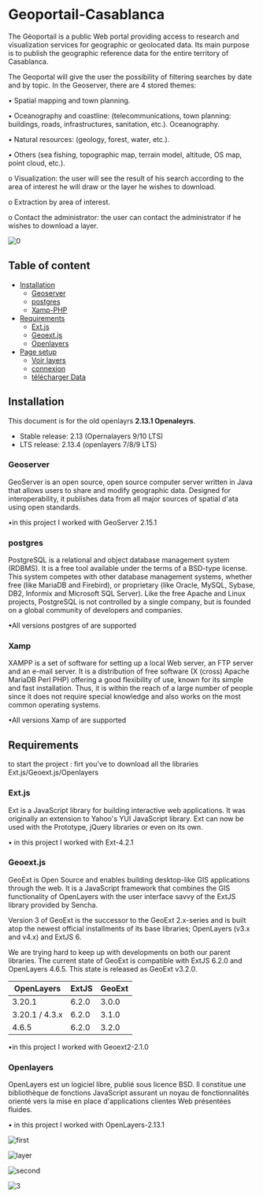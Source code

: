 # Geoportail-Casablanca
The Géoportail is a public Web portal providing access to research and visualization services for geographic or geolocated data. Its main purpose is to publish the geographic reference data for the entire territory of Casablanca.

The Geoportal will give the user the possibility of filtering searches by date and by topic.
In the Geoserver, there are 4 stored themes:

• Spatial mapping and town planning.

• Oceanography and coastline: (telecommunications, town planning: buildings, roads, infrastructures, sanitation, etc.). Oceanography.

• Natural resources: (geology, forest, water, etc.).

• Others (sea fishing, topographic map, terrain model, altitude, OS map, point cloud, etc.).

o Visualization: the user will see the result of his search according to the area of interest he will draw or the layer he wishes to download.

o Extraction by area of interest.

o Contact the administrator: the user can contact the administrator if he wishes to download a layer.

![0](https://user-images.githubusercontent.com/60801374/95662505-c6b83580-0b37-11eb-8b26-283306c6f7bd.png)

## Table of content

- [Installation](#installation)
    - [Geoserver](#Geoserver)
    - [postgres](#postgres)
    - [Xamp-PHP](#Xamp)
- [Requirements](#typo3-setup)
    - [Ext.js](#extension)
    - [Geoext.js](#database)
    - [Openlayers](#database)
- [Page setup](#page-setup)
    - [Voir layers](#upload-the-page-tree-file)
    - [connexion](#go-to-the-import-view)
    - [télécharger Data](#import-the-uploaded-page-tree-file)

## Installation

This document is for the old openlayrs  **2.13.1 Openaleyrs**.

- Stable release: 2.13 (Opernalayers 9/10 LTS)
- LTS release: 2.13.4 (openlayers 7/8/9 LTS)

### Geoserver

GeoServer is an open source, open source computer server written in Java that allows users to share and modify geographic data. Designed for interoperability, it publishes data from all major sources of spatial d'ata using open standards.

•in this project I worked with GeoServer 2.15.1
 
### postgres


PostgreSQL is a relational and object database management system (RDBMS). It is a free tool available under the terms of a BSD-type license.
This system competes with other database management systems, whether free (like MariaDB and Firebird), or proprietary (like Oracle, MySQL, Sybase, DB2, Informix and Microsoft SQL Server). Like the free Apache and Linux projects, PostgreSQL is not controlled by a single company, but is founded on a global community of developers and companies.

•All versions postgres of are supported

### Xamp

XAMPP is a set of software for setting up a local Web server, an FTP server and an e-mail server. It is a distribution of free software (X (cross) Apache MariaDB Perl PHP) offering a good flexibility of use, known for its simple and fast installation. Thus, it is within the reach of a large number of people since it does not require special knowledge and also works on the most common operating systems.
 
 •All versions Xamp of are supported

## Requirements
to start the project :
firt you've to download all the libraries 
         Ext.js/Geoext.js/Openlayers
### Ext.js

Ext is a JavaScript library for building interactive web applications. It was originally an extension to Yahoo's YUI JavaScript library. Ext can now be used with the Prototype, jQuery libraries or even on its own.

• in this project I worked with Ext-4.2.1

### Geoext.js
GeoExt is Open Source and enables building desktop-like GIS applications through the web. It is a JavaScript framework that combines the GIS functionality of OpenLayers with the user interface savvy of the ExtJS library provided by Sencha.

Version 3 of GeoExt is the successor to the GeoExt 2.x-series and is built atop the newest official installments of its base libraries; OpenLayers (v3.x and v4.x) and ExtJS 6.

We are trying hard to keep up with developments on both our parent libraries. The current state of GeoExt is compatible with ExtJS 6.2.0 and OpenLayers 4.6.5. This state is released as GeoExt v3.2.0.


| OpenLayers        | ExtJS      | GeoExt |
| ------|-----|-----|
| 3.20.1 	| 6.2.0 	| 3.0.0	|
| 3.20.1 / 4.3.x	| 6.2.0 	| 3.1.0	|
| 4.6.5	| 6.2.0 	| 3.2.0 	|


•in this project I worked with Geoext2-2.1.0

### Openlayers
OpenLayers est un logiciel libre, publié sous licence BSD. Il constitue une bibliothèque de fonctions JavaScript assurant un noyau de fonctionnalités orienté vers la mise en place d'applications clientes Web présentées fluides.


 •  in this project I worked with OpenLayers-2.13.1

![first](https://user-images.githubusercontent.com/60801374/95662576-30384400-0b38-11eb-8941-911b7888cee3.png)


![layer](https://user-images.githubusercontent.com/60801374/95662592-49d98b80-0b38-11eb-8335-6cd6845b9bd1.png)

![second](https://user-images.githubusercontent.com/60801374/95662679-0b909c00-0b39-11eb-8630-25195965d346.png)


![3](https://user-images.githubusercontent.com/60801374/95662717-675b2500-0b39-11eb-8473-7064765fba96.png)
